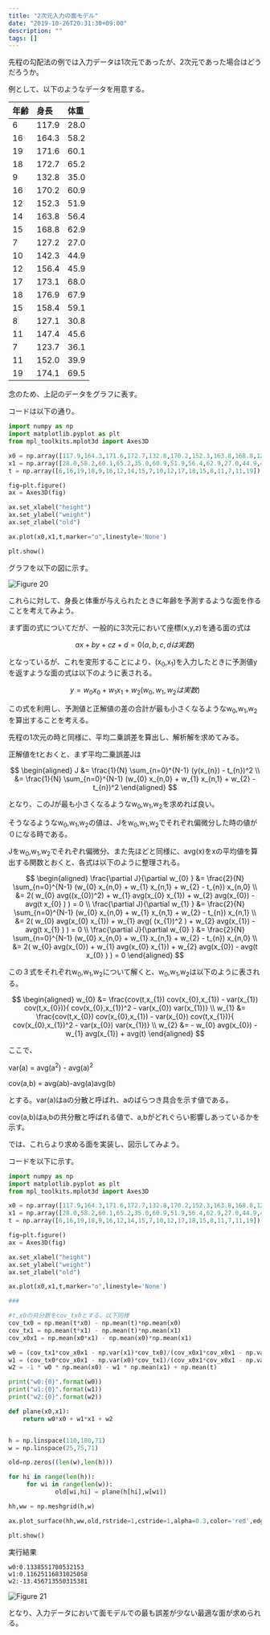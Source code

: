 ```yaml
---
title: "2次元入力の面モデル"
date: "2019-10-26T20:31:30+09:00"
description: ""
tags: []
---
```



先程の勾配法の例では入力データは1次元であったが、2次元であった場合はどうだろうか。

例として、以下のようなデータを用意する。

|年齢|身長|体重|
|:---|:---|:---|
|6|117.9|28.0|
|16|164.3|58.2|
|19|171.6|60.1|
|18|172.7|65.2|
|9|132.8|35.0|
|16|170.2|60.9|
|12|152.3|51.9|
|14|163.8|56.4|
|15|168.8|62.9|
|7|127.2|27.0|
|10|142.3|44.9|
|12|156.4|45.9|
|17|173.1|68.0|
|18|176.9|67.9|
|15|158.4|59.1|
|8|127.1|30.8|
|11|147.4|45.6|
|7|123.7|36.1|
|11|152.0|39.9|
|19|174.1|69.5|

念のため、上記のデータをグラフに表す。

コードは以下の通り。

```python
import numpy as np
import matplotlib.pyplot as plt
from mpl_toolkits.mplot3d import Axes3D

x0 = np.array([117.9,164.3,171.6,172.7,132.8,170.2,152.3,163.8,168.8,127.2,142.3,156.4,173.1,176.9,158.4,127.1,147.4,123.7,152.0,174.1])
x1 = np.array([28.0,58.2,60.1,65.2,35.0,60.9,51.9,56.4,62.9,27.0,44.9,45.9,68.0,67.9,59.1,30.8,45.6,36.1,39.9,69.5])
t = np.array([6,16,19,18,9,16,12,14,15,7,10,12,17,18,15,8,11,7,11,19])

fig=plt.figure()
ax = Axes3D(fig)

ax.set_xlabel("height")
ax.set_ylabel("weight")
ax.set_zlabel("old")

ax.plot(x0,x1,t,marker="o",linestyle='None')

plt.show()
```

グラフを以下の図に示す。

![Figure 20](./Figure_20.png)



これらに対して、身長と体重が与えられたときに年齢を予測するような面を作ることを考えてみよう。

まず面の式についてだが、一般的に3次元において座標(x,y,z)を通る面の式は

$$
ax+by+cz+d=0    (a,b,c,dは実数)
$$

となっているが、これを変形することにより、(x<sub>0</sub>,x<sub>1</sub>)を入力したときに予測値yを返すような面の式は以下のように表される。

$$
y=w_{0} x_{0} + w_{1} x_{1} + w_{2} (w_{0} , w_{1} , w_{2} は実数)
$$

この式を利用し、予測値と正解値の差の合計が最も小さくなるようなw<sub>0</sub>,w<sub>1</sub>,w<sub>2</sub>を算出することを考える。

先程の1次元の時と同様に、平均二乗誤差を算出し、解析解を求めてみる。

正解値をtとおくと、まず平均二乗誤差Jは

$$
\begin{aligned}
J &= \frac{1}{N} \sum_{n=0}^{N-1} (y(x_{n}) - t_{n})^2 \\
  &= \frac{1}{N} \sum_{n=0}^{N-1} (w_{0} x_{n,0} + w_{1} x_{n,1} + w_{2} - t_{n})^2 
\end{aligned}
$$

となり、このJが最も小さくなるようなw<sub>0</sub>,w<sub>1</sub>,w<sub>2</sub>を求めれば良い。

そうなるようなw<sub>0</sub>,w<sub>1</sub>,w<sub>2</sub>の値は、Jをw<sub>0</sub>,w<sub>1</sub>,w<sub>2</sub>でそれぞれ偏微分した時の値が０になる時である。

Jをw<sub>0</sub>,w<sub>1</sub>,w<sub>2</sub>でそれぞれ偏微分、また先ほどと同様に、avg(x)をxの平均値を算出する関数とおくと、各式は以下のように整理される。


$$
\begin{aligned}
 \frac{\partial J}{\partial w_{0} } &= \frac{2}{N} \sum_{n=0}^{N-1} (w_{0} x_{n,0} + w_{1} x_{n,1} + w_{2} - t_{n}) x_{n,0}  \\
  &= 2( w_{0} avg((x_{0})^2) + w_{1} avg(x_{0} x_{1}) + w_{2} avg(x_{0}) - avg(t x_{0} ) )  = 0 \\
 \frac{\partial J}{\partial w_{1} } &= \frac{2}{N} \sum_{n=0}^{N-1} (w_{0} x_{n,0} + w_{1} x_{n,1} + w_{2} - t_{n}) x_{n,1}  \\
  &= 2( w_{0} avg(x_{0} x_{1}) + w_{1} avg( (x_{1})^2 ) + w_{2} avg(x_{1}) - avg(t x_{1} ) )  = 0 \\
 \frac{\partial J}{\partial w_{0} } &= \frac{2}{N} \sum_{n=0}^{N-1} (w_{0} x_{n,0} + w_{1} x_{n,1} + w_{2} - t_{n}) x_{n,0}  \\
  &= 2( w_{0} avg(x_{0}) + w_{1} avg(x_{0} x_{1}) + w_{2} avg(x_{0}) - avg(t x_{0} ) )  = 0 
\end{aligned}
$$

この３式をそれぞれw<sub>0</sub>,w<sub>1</sub>,w<sub>2</sub>について解くと、w<sub>0</sub>,w<sub>1</sub>,w<sub>2</sub>は以下のように表される。

$$
\begin{aligned}
 w_{0} &= \frac{cov(t,x_{1}) cov(x_{0},x_{1}) - var(x_{1}) cov(t,x_{0})}{ cov(x_{0},x_{1})^2 - var(x_{0}) var(x_{1})}   \\
 w_{1} &= \frac{cov(t,x_{0}) cov(x_{0},x_{1}) - var(x_{0}) cov(t,x_{1})}{ cov(x_{0},x_{1})^2 - var(x_{0}) var(x_{1})}  \\
 w_{2} &= - w_{0} avg(x_{0}) - w_{1} avg(x_{1}) + avg(t)
\end{aligned}
$$

ここで、

var(a) = avg(a<sup>2</sup>) - avg(a)<sup>2</sup>

cov(a,b) = avg(ab)-avg(a)avg(b)

とする。var(a)はaの分散と呼ばれ、aのばらつき具合を示す値である。

cov(a,b)はa,bの共分散と呼ばれる値で、a,bがどれぐらい影響しあっているかを示す。

では、これらより求める面を実装し、図示してみよう。

コードを以下に示す。

```python
import numpy as np
import matplotlib.pyplot as plt
from mpl_toolkits.mplot3d import Axes3D

x0 = np.array([117.9,164.3,171.6,172.7,132.8,170.2,152.3,163.8,168.8,127.2,142.3,156.4,173.1,176.9,158.4,127.1,147.4,123.7,152.0,174.1])
x1 = np.array([28.0,58.2,60.1,65.2,35.0,60.9,51.9,56.4,62.9,27.0,44.9,45.9,68.0,67.9,59.1,30.8,45.6,36.1,39.9,69.5])
t = np.array([6,16,19,18,9,16,12,14,15,7,10,12,17,18,15,8,11,7,11,19])

fig=plt.figure()
ax = Axes3D(fig)

ax.set_xlabel("height")
ax.set_ylabel("weight")
ax.set_zlabel("old")

ax.plot(x0,x1,t,marker="o",linestyle='None')

###

#t,x0の共分散をcov_tx0とする。以下同様
cov_tx0 = np.mean(t*x0) - np.mean(t)*np.mean(x0)
cov_tx1 = np.mean(t*x1) - np.mean(t)*np.mean(x1)
cov_x0x1 = np.mean(x0*x1) - np.mean(x0)*np.mean(x1)

w0 = (cov_tx1*cov_x0x1 - np.var(x1)*cov_tx0)/(cov_x0x1*cov_x0x1 - np.var(x0)*np.var(x1))
w1 = (cov_tx0*cov_x0x1 - np.var(x0)*cov_tx1)/(cov_x0x1*cov_x0x1 - np.var(x0)*np.var(x1))
w2 = -1 * w0 * np.mean(x0) - w1 * np.mean(x1) + np.mean(t)

print("w0:{0}".format(w0))
print("w1:{0}".format(w1))
print("w2:{0}".format(w2))

def plane(x0,x1):
    return w0*x0 + w1*x1 + w2


h = np.linspace(110,180,71)
w = np.linspace(25,75,71)

old=np.zeros((len(w),len(h)))

for hi in range(len(h)):
     for wi in range(len(w)):
             old[wi,hi] = plane(h[hi],w[wi])

hh,ww = np.meshgrid(h,w)

ax.plot_surface(hh,ww,old,rstride=1,cstride=1,alpha=0.3,color='red',edgecolor='black')

plt.show()

```

実行結果

```
w0:0.1338551780532153
w1:0.11625116831025058
w2:-13.456713550315381
```

![Figure 21](./Figure_21.png)

となり、入力データにおいて面モデルでの最も誤差が少ない最適な面が求められる。